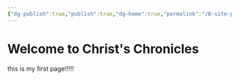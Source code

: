 ```yaml
---
{"dg-publish":true,"publish":true,"dg-home":true,"permalink":"/0-site-pages/welcome-to-christ-s-chronicles/","tags":["gardenEntry"],"dgPassFrontmatter":true,"created":"","updated":""}
---
```



# Welcome to Christ's Chronicles

this is my first page!!!!! 